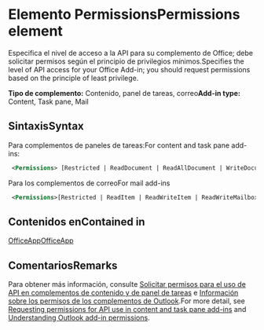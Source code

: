 # <a name="permissions-element"></a><span data-ttu-id="1b132-101">Elemento Permissions</span><span class="sxs-lookup"><span data-stu-id="1b132-101">Permissions element</span></span>

<span data-ttu-id="1b132-102">Especifica el nivel de acceso a la API para su complemento de Office; debe solicitar permisos según el principio de privilegios mínimos.</span><span class="sxs-lookup"><span data-stu-id="1b132-102">Specifies the level of API access for your Office Add-in; you should request permissions based on the principle of least privilege.</span></span>

<span data-ttu-id="1b132-103">**Tipo de complemento:** Contenido, panel de tareas, correo</span><span class="sxs-lookup"><span data-stu-id="1b132-103">**Add-in type:** Content, Task pane, Mail</span></span>

## <a name="syntax"></a><span data-ttu-id="1b132-104">Sintaxis</span><span class="sxs-lookup"><span data-stu-id="1b132-104">Syntax</span></span>

<span data-ttu-id="1b132-105">Para complementos de paneles de tareas:</span><span class="sxs-lookup"><span data-stu-id="1b132-105">For content and task pane add-ins:</span></span>

```XML
 <Permissions> [Restricted | ReadDocument | ReadAllDocument | WriteDocument | ReadWriteDocument]</Permissions>
```

<span data-ttu-id="1b132-106">Para los complementos de correo</span><span class="sxs-lookup"><span data-stu-id="1b132-106">For mail add-ins</span></span>

```XML
 <Permissions>[Restricted | ReadItem | ReadWriteItem | ReadWriteMailbox]</Permissions>
```

## <a name="contained-in"></a><span data-ttu-id="1b132-107">Contenidos en</span><span class="sxs-lookup"><span data-stu-id="1b132-107">Contained in</span></span>

[<span data-ttu-id="1b132-108">OfficeApp</span><span class="sxs-lookup"><span data-stu-id="1b132-108">OfficeApp</span></span>](officeapp.md)

## <a name="remarks"></a><span data-ttu-id="1b132-109">Comentarios</span><span class="sxs-lookup"><span data-stu-id="1b132-109">Remarks</span></span>

<span data-ttu-id="1b132-110">Para obtener más información, consulte [Solicitar permisos para el uso de API en complementos de contenido y de panel de tareas](https://docs.microsoft.com/office/dev/add-ins/develop/requesting-permissions-for-api-use-in-content-and-task-pane-add-ins) e [Información sobre los permisos de los complementos de Outlook](https://docs.microsoft.com/outlook/add-ins/understanding-outlook-add-in-permissions).</span><span class="sxs-lookup"><span data-stu-id="1b132-110">For more detail, see [Requesting permissions for API use in content and task pane add-ins](https://docs.microsoft.com/office/dev/add-ins/develop/requesting-permissions-for-api-use-in-content-and-task-pane-add-ins) and [Understanding Outlook add-in permissions](https://docs.microsoft.com/outlook/add-ins/understanding-outlook-add-in-permissions).</span></span>
